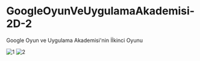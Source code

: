 # GoogleOyunVeUygulamaAkademisi-2D-2
Google Oyun ve Uygulama Akademisi'nin İİkinci Oyunu

![1](https://github.com/aygizemay/GoogleOyunVeUygulamaAkademisi-2D-2/assets/132147429/9e8565ad-4a18-44e8-82b8-73b87b37551b)
![2](https://github.com/aygizemay/GoogleOyunVeUygulamaAkademisi-2D-2/assets/132147429/fc17cc21-5d0e-4c2d-a377-b9145b7c11bc)


